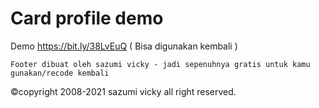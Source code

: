 # Card profile demo

Demo https://bit.ly/38LvEuQ ( Bisa digunakan kembali )

```shell
Footer dibuat oleh sazumi vicky - jadi sepenuhnya gratis untuk kamu gunakan/recode kembali
```
©copyright 2008-2021 sazumi vicky all right reserved.
